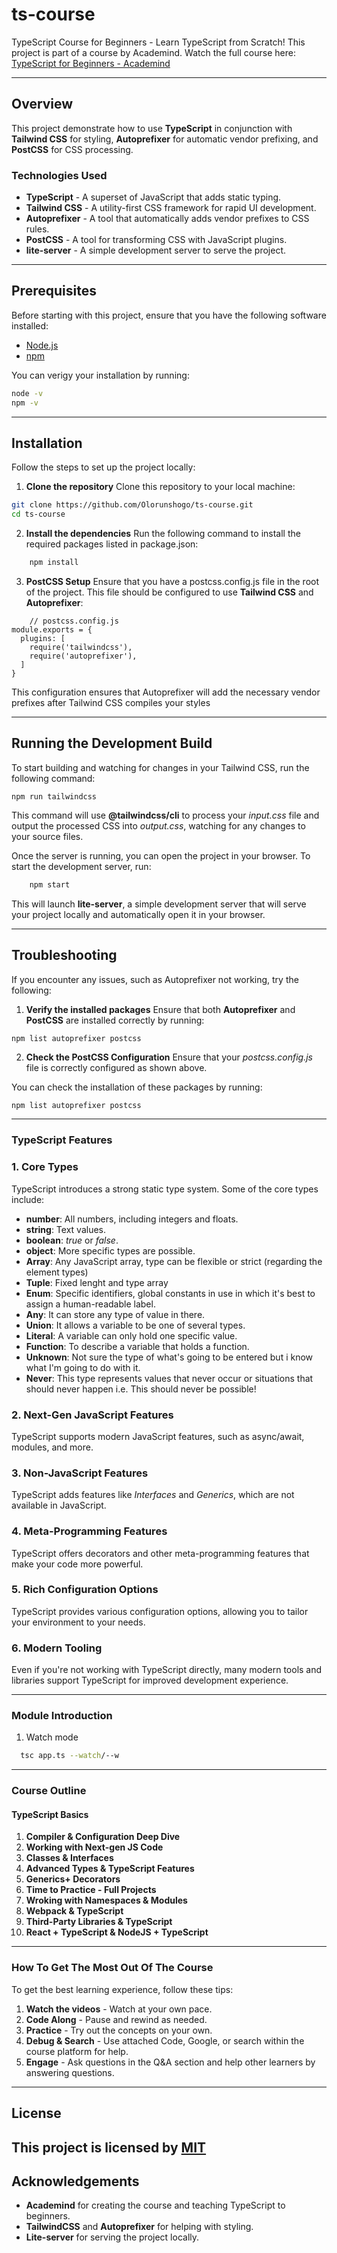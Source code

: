 # ts-course
TypeScript Course for Beginners - Learn TypeScript from Scratch! 
This project is part of a course by Academind. Watch the full course here:
[TypeScript for Beginners - Academind](https://www.youtube.com/watch?v=BwuLxPH8IDs)

---

## Overview
This project demonstrate how to use **TypeScript** in conjunction with **Tailwind CSS** for styling, **Autoprefixer** for automatic vendor prefixing, and **PostCSS** for CSS processing. 

### Technologies Used
+ **TypeScript** - A superset of JavaScript that adds static typing.
+ **Tailwind CSS** - A utility-first CSS framework for rapid UI development.
+ **Autoprefixer** - A tool that automatically adds vendor prefixes to CSS rules.
+ **PostCSS** - A tool for transforming CSS with JavaScript plugins.
+ **lite-server** - A simple development server to serve the project.

---

## Prerequisites

Before starting with this project, ensure that you have the following software installed:

- [Node.js](https://nodejs.org/)
- [npm](https://npmjs.com/)

You can verigy your installation by running:
```bash
node -v
npm -v
```

---

## Installation
Follow the steps to set up the project locally:

1. **Clone the repository**
Clone this repository to your local machine:

```bash
git clone https://github.com/Olorunshogo/ts-course.git
cd ts-course

```

2. **Install the dependencies**
Run the following command to install the required packages listed in package.json:
```bash
    npm install
```

3. **PostCSS Setup**
Ensure that you have a postcss.config.js file in the root of the project. This file should be configured to use **Tailwind CSS** and **Autoprefixer**:

```
    // postcss.config.js
module.exports = {
  plugins: [
    require('tailwindcss'),
    require('autoprefixer'),
  ]
}
```
This configuration ensures that Autoprefixer will add the necessary vendor prefixes after Tailwind CSS compiles your styles

---

## Running the Development Build
To start building and watching for changes in your Tailwind CSS, run the following command:

```
npm run tailwindcss
```

This command will use **@tailwindcss/cli** to process your *input.css* file and output the processed CSS into *output.css*, watching for any changes to your source files.

Once the server is running, you can open the project in your browser. To start the development server, run:

```bash
    npm start
```

This will launch **lite-server**, a simple development server that will serve your project locally and automatically open it in your browser.

---

## Troubleshooting
If you encounter any issues, such as Autoprefixer not working, try the following:

1. **Verify the installed packages**
Ensure that both **Autoprefixer** and **PostCSS** are installed correctly by running:

```bash
npm list autoprefixer postcss
```

2. **Check the PostCSS Configuration**
Ensure that your *postcss.config.js* file is correctly configured as shown above.

You can check the installation of these packages by running:

```
npm list autoprefixer postcss
```

---



### TypeScript Features

### 1. Core Types
TypeScript introduces a strong static type system. Some of the core types include:

+ **number**: All numbers, including integers and floats.
+ **string**: Text values.
+ **boolean**: *true* or *false*.
+ **object**: More specific types are possible.
+ **Array**: Any JavaScript array, type can be flexible or strict (regarding the element types)
+ **Tuple**: Fixed lenght and type array
+ **Enum**: Specific identifiers, global constants in use in which it's best to assign a human-readable label.
+ **Any**: It can store any type of value in there.
+ **Union**: It allows a variable to be one of several types.
+ **Literal**: A variable can only hold one specific value.
+ **Function**: To describe a variable that holds a function.
+ **Unknown**: Not sure the type of what's going to be entered but i know what I'm going to do with it.
+ **Never**: This type represents values that never occur or situations that should never happen i.e. This should never be possible!

### 2. Next-Gen JavaScript Features
TypeScript supports modern JavaScript features, such as async/await, modules, and more.

### 3. Non-JavaScript Features
TypeScript adds features like *Interfaces* and *Generics*, which are not available in JavaScript.

### 4. Meta-Programming Features
TypeScript offers decorators and other meta-programming features that make your code more powerful.

### 5. Rich Configuration Options
TypeScript provides various configuration options, allowing you to tailor your environment to your needs.

### 6. Modern Tooling
Even if you're not working with TypeScript directly, many modern tools and libraries support TypeScript for improved development experience.

---
### Module Introduction
1. Watch mode
```bash
  tsc app.ts --watch/--w
```

---

### Course Outline

#### TypeScript Basics
1. **Compiler & Configuration Deep Dive**
2. **Working with Next-gen JS Code**
3. **Classes & Interfaces**
4. **Advanced Types & TypeScript Features**
5. **Generics+ Decorators**
6. **Time to Practice - Full Projects**
7. **Wroking with Namespaces & Modules**
8. **Webpack & TypeScript**
9. **Third-Party Libraries & TypeScript**
10. **React + TypeScript & NodeJS + TypeScript**

---

### How To Get The Most Out Of The Course
To get the best learning experience, follow these tips:
1. **Watch the videos** - Watch at your own pace.
2. **Code Along** - Pause and rewind as needed.
3. **Practice** - Try out the concepts on your own.
4. **Debug & Search** - Use attached Code, Google, or search within the course platform for help.
5. **Engage** - Ask questions in the Q&A section and help other learners by answering questions.

---

## License
This project is licensed by [MIT](https://github.com/Olorunshogo/ts-course#MIT-1-ov-file)
---

## Acknowledgements
+ **Academind** for creating the course and teaching TypeScript to beginners.
+ **TailwindCSS** and **Autoprefixer** for helping with styling.
+ **Lite-server** for serving the project locally.